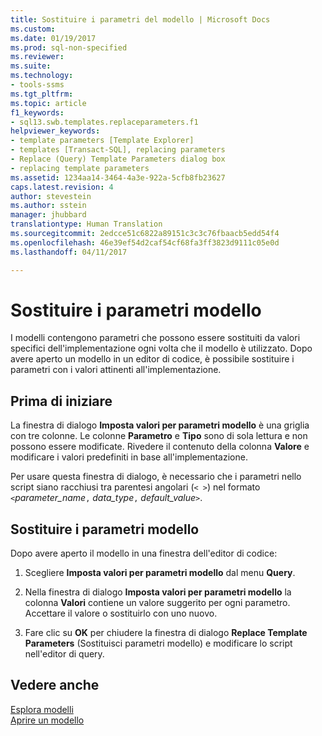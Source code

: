 ```yaml
---
title: Sostituire i parametri del modello | Microsoft Docs
ms.custom: 
ms.date: 01/19/2017
ms.prod: sql-non-specified
ms.reviewer: 
ms.suite: 
ms.technology:
- tools-ssms
ms.tgt_pltfrm: 
ms.topic: article
f1_keywords:
- sql13.swb.templates.replaceparameters.f1
helpviewer_keywords:
- template parameters [Template Explorer]
- templates [Transact-SQL], replacing parameters
- Replace (Query) Template Parameters dialog box
- replacing template parameters
ms.assetid: 1234aa14-3464-4a3e-922a-5cfb8fb23627
caps.latest.revision: 4
author: stevestein
ms.author: sstein
manager: jhubbard
translationtype: Human Translation
ms.sourcegitcommit: 2edcce51c6822a89151c3c3c76fbaacb5edd54f4
ms.openlocfilehash: 46e39ef54d2caf54cf68fa3ff3823d9111c05e0d
ms.lasthandoff: 04/11/2017

---
```

# <a name="replace-template-parameters"></a>Sostituire i parametri modello
I modelli contengono parametri che possono essere sostituiti da valori specifici dell'implementazione ogni volta che il modello è utilizzato. Dopo avere aperto un modello in un editor di codice, è possibile sostituire i parametri con i valori attinenti all'implementazione.  
  
## <a name="before-you-begin"></a>Prima di iniziare  
La finestra di dialogo **Imposta valori per parametri modello** è una griglia con tre colonne. Le colonne **Parametro** e **Tipo** sono di sola lettura e non possono essere modificate. Rivedere il contenuto della colonna **Valore** e modificare i valori predefiniti in base all'implementazione.  
  
Per usare questa finestra di dialogo, è necessario che i parametri nello script siano racchiusi tra parentesi angolari (`< >`) nel formato `<`*parameter_name*`,` *data_type*`,` *default_value*`>`.  
  
## <a name="replace-template-parameters"></a>Sostituire i parametri modello  
Dopo avere aperto il modello in una finestra dell'editor di codice:  
  
1.  Scegliere **Imposta valori per parametri modello** dal menu **Query**.  
  
2.  Nella finestra di dialogo **Imposta valori per parametri modello** la colonna **Valori** contiene un valore suggerito per ogni parametro. Accettare il valore o sostituirlo con uno nuovo.  
  
3.  Fare clic su **OK** per chiudere la finestra di dialogo **Replace Template Parameters** (Sostituisci parametri modello) e modificare lo script nell'editor di query.  
  
## <a name="see-also"></a>Vedere anche  
[Esplora modelli](../../ssms/template/template-explorer.md)  
[Aprire un modello](../../ssms/template/open-a-template.md)  
  

